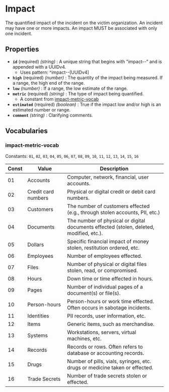 # Impact

The quantified impact of the incident on the victim organization. An incident may have one or more impacts. An impact MUST be associated with only one incident.

## Properties

- **`id`** (required) *(string)* : A unique string that begins with "impact--" and is appended with a UUIDv4.
  - Uses pattern: ^impact--[UUIDv4]
- **`high`** (required) *(number)* : The quantity of the impact being measured. If a range, the high end of the range.
- **`low`** *(number)* : If a range, the low estimate of the range.
- **`metric`** (required) *(string)* : The type of impact being quantified.
	- A constant from [impact-metric-vocab](#impact-metric-vocab)
- **`estimated`** (required) *(boolean)* : True if the impact low and/or high is an estimated number or range.
- **`comment`** *(string)* : Clarifying comments.

## Vocabularies

### impact-metric-vocab

Constants: `01`, `02`, `03`, `04`, `05`, `06`, `07`, `08`, `09`, `10`, `11`, `12`, `13`, `14`, `15`, `16`

| Const | Value | Description |
| --- | --- | --- |
| 01 | Accounts | Computer, network, financial, user accounts.|
| 02 | Credit card numbers | Physical or digital credit or debit card numbers.|
| 03 | Customers | The number of customers effected (e.g., through stolen accounts, PII, etc.)|
| 04 | Documents | The number of physical or digital documents effected (stolen, deleted, modified, etc.).|
| 05 | Dollars | Specific financial impact of money stolen, restitution ordered, etc.|
| 06 | Employees | Number of employees effected.|
| 07 | Files | Number of physical or digital files stolen, read, or compromised.|
| 08 | Hours | Down time or time effected in hours.|
| 09 | Pages | Number of individual pages of a document(s) or file(s).|
| 10 | Person-hours | Person-hours or work time effected. Often occurs in sabotage incidents.|
| 11 | Identities | PII records, user information, etc.|
| 12 | Items | Generic items, such as merchandise.|
| 13 | Systems | Workstations, servers, virtual machines, etc.|
| 14 | Records | Records or rows. Often refers to database or accounting records.|
| 15 | Drugs | Number of pills, vials, syringes, etc. drugs or medicine taken or effected.|
| 16 | Trade Secrets | Number of trade secrets stolen or effected.|
